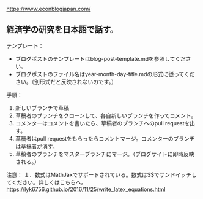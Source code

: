 
https://www.econblogjapan.com/

経済学の研究を日本語で話す。
-------------------------------------

テンプレート：
+ ブログポストのテンプレートはblog-post-template.mdを参照してください。
+ ブログポストのファイル名はyear-month-day-title.mdの形式に従ってください。（別形式だと反映されないのです。）

手順：
1. 新しいブランチで草稿
2. 草稿者のブランチをクローンして、各自新しいブランチを作ってコメント。
3. コメンターはコメントを書いたら、草稿者のブランチへのpull requestを出す。
4. 草稿者はpull requestをもらったらコメントマージ。コメンターのブランチは草稿者が消す。
5. 草稿者のブランチをマスターブランチにマージ。（ブログサイトに即時反映される。）

注意：
１．数式はMathJaxでサポートされている。数式は$$でサンドイッチしてください。詳しくはこちらへ。https://lyk6756.github.io/2016/11/25/write_latex_equations.html

